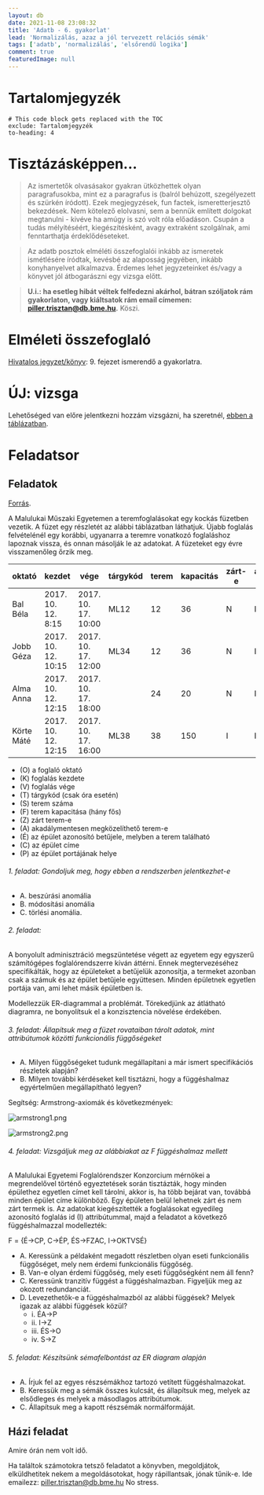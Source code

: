 ```yaml
---
layout: db
date: 2021-11-08 23:08:32
title: 'Adatb - 6. gyakorlat'
lead: 'Normalizálás, azaz a jól tervezett relációs sémák'
tags: ['adatb', 'normalizálás', 'elsőrendű logika']
comment: true
featuredImage: null
---
```


# Tartalomjegyzék

```toc
# This code block gets replaced with the TOC
exclude: Tartalomjegyzék
to-heading: 4
```

# Tisztázásképpen...

> Az ismertetők olvasásakor gyakran ütközhettek olyan paragrafusokba, mint ez a paragrafus is (balról behúzott, szegélyezett és szürkén íródott). Ezek megjegyzések, fun factek, ismeretterjesztő bekezdések. Nem kötelező elolvasni, sem a bennük említett dolgokat megtanulni - kivéve ha amúgy is szó volt róla előadáson. Csupán a tudás mélyítéséért, kiegészítésként, avagy extraként szolgálnak, ami fenntarthatja érdeklődéseteket.

> Az adatb posztok elméléti összefoglalói inkább az ismeretek ismétlésére íródtak, kevésbé az alaposság jegyében, inkább konyhanyelvet alkalmazva. Érdemes lehet jegyzeteinket és/vagy a könyvet jól átbogarászni egy vizsga előtt.

> **U.i.: ha esetleg hibát véltek felfedezni akárhol, bátran szóljatok rám gyakorlaton, vagy kiáltsatok rám email címemen: [piller.trisztan@db.bme.hu](mailto:piller.trisztan@db.bme.hu).** Köszi.

# Elméleti összefoglaló

[Hivatalos jegyzet/könyv](https://db.bme.hu/~gajdos/Adatbazisok2019.pdf): 9. fejezet ismerendő a gyakorlatra.

# ÚJ: vizsga

Lehetőséged van előre jelentkezni hozzám vizsgázni, ha szeretnél, [ebben a táblázatban](https://triszt4n.xyz/vizsga).

# Feladatsor

## Feladatok

[Forrás](https://www.db.bme.hu/adatbazisok/files/normalizalas.pdf).

A Malulukai Műszaki Egyetemen a teremfoglalásokat egy kockás füzetben vezetik. A füzet egy részletét az alábbi táblázatban láthatjuk. Újabb foglalás felvételénél egy korábbi, ugyanarra a teremre vonatkozó foglaláshoz lapoznak vissza, és onnan másolják le az adatokat. A füzeteket egy évre visszamenőleg őrzik meg.

| oktató     | kezdet              | vége                | tárgykód | terem | kapacitás | zárt-e | ak.mentes-e | épület | cím              | porta |
| ---------- | ------------------- | ------------------- | -------- | ----- | --------- | ------ | ----------- | ------ | ---------------- | ----- |
| Bal Béla   | 2017. 10. 12. 8:15  | 2017. 10. 17. 10:00 | ML12     | 12    | 36        | N      | I           | V2     | Duduhaha utca 5. | V2    |
| Jobb Géza  | 2017. 10. 12. 10:15 | 2017. 10. 17. 12:00 | ML34     | 12    | 36        | N      | I           | V2     | Duduhaha utca 5. | V2    |
| Alma Anna  | 2017. 10. 12. 12:15 | 2017. 10. 17. 18:00 |          | 24    | 20        | N      | I           | V2     | Duduhaha utca 5. | V2    |
| Körte Máté | 2017. 10. 12. 12:15 | 2017. 10. 17. 16:00 | ML38     | 38    | 150       | I      | I           | St     | Maluluka utca 3. | E     |

- (O) a foglaló oktató
- (K) foglalás kezdete
- (V) foglalás vége
- (T) tárgykód (csak óra esetén)
- (S) terem száma
- (F) terem kapacitása (hány fős)
- (Z) zárt terem-e
- (A) akadálymentesen megközelíthető terem-e
- (É) az épület azonosító betűjele, melyben a terem található
- (C) az épület címe
- (P) az épület portájának helye

###### 1. feladat: Gondoljuk meg, hogy ebben a rendszerben jelentkezhet-e

- A. beszúrási anomália
- B. módosítási anomália
- C. törlési anomália.

###### 2. feladat:

A bonyolult adminisztráció megszüntetése végett az egyetem egy egyszerű számítógépes foglalórendszerre kíván áttérni. Ennek megtervezéséhez specifikálták, hogy az épületeket a betűjelük azonosítja, a termeket azonban csak a számuk és az épület betűjele együttesen. Minden épületnek egyetlen portája van, ami lehet másik épületben is.

Modellezzük ER-diagrammal a problémát. Törekedjünk az átlátható diagramra, ne bonyolítsuk el a konzisztencia növelése érdekében.

###### 3. feladat: Állapítsuk meg a füzet rovataiban tárolt adatok, mint attribútumok közötti funkcionális függőségeket

- A. Milyen függőségeket tudunk megállapítani a már ismert specifikációs részletek alapján?
- B. Milyen további kérdéseket kell tisztázni, hogy a függéshalmaz egyértelműen megállapítható legyen?

Segítség: Armstrong-axiomák és következmények:

![armstrong1.png](/db/post6/armstrong1.png)

![armstrong2.png](/db/post6/armstrong2.png)

###### 4. feladat: Vizsgáljuk meg az alábbiakat az F függéshalmaz mellett

A Malulukai Egyetemi Foglalórendszer Konzorcium mérnökei a megrendelővel történő egyeztetések során tisztázták, hogy minden épülethez egyetlen címet kell tárolni, akkor is, ha több bejárat van, továbbá minden épület címe különböző. Egy épületen belül lehetnek zárt és nem zárt termek is. Az adatokat kiegészítették a foglalásokat egyedileg azonosító foglalás id (I) attribútummal, majd a feladatot a következő függéshalmazzal modellezték:

F = {É→CP, C→ÉP, ÉS→FZAC, I→OKTVSÉ}

- A. Keressünk a példaként megadott részletben olyan eseti funkcionális függőséget, mely nem érdemi funkcionális függőség.
- B. Van-e olyan érdemi függőség, mely eseti függőségként nem áll fenn?
- C. Keressünk tranzitív függést a függéshalmazban. Figyeljük meg az okozott redundanciát.
- D. Levezethetők-e a függéshalmazból az alábbi függések? Melyek igazak az alábbi függések közül?
  - i. ÉA→P
  - ii. I→Z
  - iii. ÉS→O
  - iv. S→Z

###### 5. feladat: Készítsünk sémafelbontást az ER diagram alapján

- A. Írjuk fel az egyes részsémákhoz tartozó vetített függéshalmazokat.
- B. Keressük meg a sémák összes kulcsát, és állapítsuk meg, melyek az elsődleges és melyek a másodlagos attribútumok.
- C. Állapítsuk meg a kapott részsémák normálformáját.

## Házi feladat

Amire órán nem volt idő.

Ha találtok számotokra tetsző feladatot a könyvben, megoldjátok, elküldhetitek nekem a megoldásotokat, hogy rápillantsak, jónak tűnik-e. Ide emailezz: [piller.trisztan@db.bme.hu](mailto:piller.trisztan@db.bme.hu) No stress.
